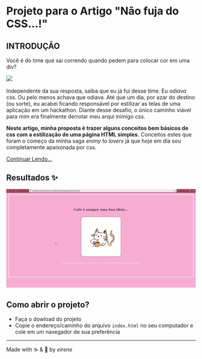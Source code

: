 # Projeto para o Artigo "Não fuja do CSS...!"

## INTRODUÇÃO

Você é do time que sai correndo quando pedem para colocar cor em uma div?

<img
        src="https://media.giphy.com/media/136R8yWROgZ7QQ/giphy.gif"
        width="500"
/>

Independente da sua resposta, saiba que eu já fui desse time. Eu *odiava* css. Ou pelo menos achava que odiava. Até que um dia, por azar do destino (ou sorte), eu acabei ficando responsável por estilizar as telas de uma aplicação em um hackathon. Diante desse desafio, o único caminho viável para mim era finalmente derrotar meu arqui inimigo css.

**Neste artigo, minha proposta é trazer alguns conceitos bem básicos de css com a estilização de uma página HTML simples.** Conceitos estes que foram o começo da minha saga *enimy to lovers* já que hoje em dia sou completamente apaixonada por css.

[Continuar Lendo...]()

## Resultados :sparkles:

<img
        src="./assets/resultado-final.gif"
        width="800"
/>


## Como abrir o projeto?

* Faça o dowload do projeto
* Copie o endereço/caminho do arquivo `index.html` no seu computador e cole em um navegador de sua preferência

<hr>
 
Made with ☕ & &#128156; by *eirene*

